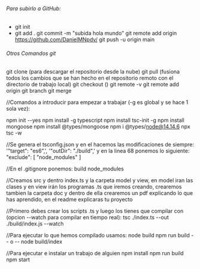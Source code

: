###### Para subirlo a GitHub:
- git init 
- git add .
git commit -m "subida hola mundo"
git remote add origin https://github.com/DanielMNpdv/
git push -u origin main

###### Otros Comandos git
git clone (para descargar el repositorio desde la nube)
git pull (fusiona todos los cambios que se han hecho en el repositorio remoto con el directorio de trabajo local)
git checkout ()
git remote -v
git remote add origin <host-or-remoteURL>
git branch
git merge <branch-name>

//Comandos a introducir para empezar a trabajar (-g es global y se hace 1 sola vez):

npm init --yes
npm install -g typescript
npm install tsc-init -g
npm install mongoose
npm install @types/mongoose
npm i @types/node@14.14.6
npx tsc -w

//Se genera el tsconfig.json y en el hacemos las modificaciones de siempre: '"target": "es6",', '"outDir": "./build",' 
y en la linea 68 ponemos lo siguiente: 
"exclude": [ "node_modules" ]

//En el .gitignore ponemos: 
build
node_modules

//Creamos src y dentro index.ts y la carpeta model y view, 
en model iran las clases y en view irán los programas .ts que iremos creando, 
crearemos tambien la carpeta doc y dentro de ella crearemos un pdf explicando lo que has aprendido,
en el readme explicaras tu proyecto

//Primero debes crear los scripts .ts y luego los tienes que compilar con (opcion --watch para compilar en tiempo real):
tsc ./index.ts --out ./build/index.js --watch

//Para ejecutar lo que hemos compilado usamos: 
node build
npm run build
-- o -- 
node build/index

//Para ejecutar e instalar un trabajo de alguien
npm install
npm run build
npm start

